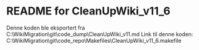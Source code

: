 # README for CleanUpWiki_v11_6
Denne koden ble eksportert fra C:\WikiMigration\git\code_dump\CleanUpWiki_v11.md
Link til denne koden: C:\WikiMigration\git\code_repo\Makefiles\CleanUpWiki_v11_6.makefile
